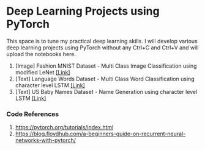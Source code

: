 # Deep Learning Projects using PyTorch

This space is to tune my practical deep learning skills. I will develop various deep learning projects using PyTorch without any Ctrl+C and Ctrl+V and will upload the notebooks here.

1. [Image] Fashion MNIST Dataset - Multi Class Image Classification using modified LeNet [[Link]](https://github.com/GokulKarthik/deep-learning/blob/master/fashion-mnist.ipynb)
2. [Text] Language Words Dataset - Multi Class Word Classification using character level LSTM [[Link]](https://github.com/GokulKarthik/deep-learning/blob/master/2-multi-class-word-classification.ipynb)
3. [Text] US Baby Names Dataset - Name Generation using character level LSTM [[Link]](https://github.com/GokulKarthik/deep-learning/blob/master/3-baby-name-generation.ipynb)

### Code References
1. https://pytorch.org/tutorials/index.html
2. https://blog.floydhub.com/a-beginners-guide-on-recurrent-neural-networks-with-pytorch/
